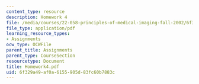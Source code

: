 ```yaml
---
content_type: resource
description: Homework 4
file: /media/courses/22-058-principles-of-medical-imaging-fall-2002/6f329a49af0a6155905d83fc60b7883c_Homework4.pdf
file_type: application/pdf
learning_resource_types:
- Assignments
ocw_type: OCWFile
parent_title: Assignments
parent_type: CourseSection
resourcetype: Document
title: Homework4.pdf
uid: 6f329a49-af0a-6155-905d-83fc60b7883c
---
```

